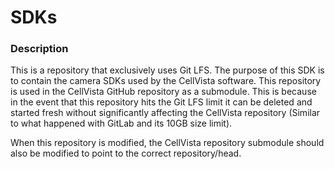 # SDKs

### Description 
This is a repository that exclusively uses Git LFS. The purpose of this SDK is to contain the camera SDKs used by the CellVista software. This repository is used in the CellVista GitHub repository as a submodule. This is because in the event that this repository hits the Git LFS limit it can be deleted and started fresh without significantly affecting the CellVista repository (Similar to what happened with GitLab and its 10GB size limit).

When this repository is modified, the CellVista repository submodule should also be modified to point to the correct repository/head.